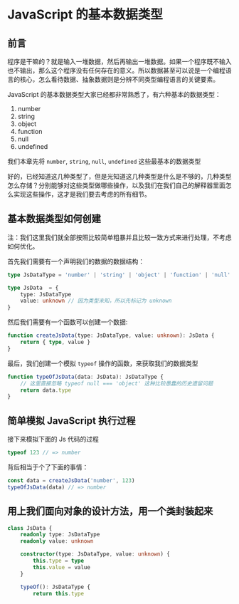 # JavaScript 的基本数据类型

## 前言

程序是干嘛的？就是输入一堆数据，然后再输出一堆数据。如果一个程序既不输入也不输出，那么这个程序没有任何存在的意义。所以数据甚至可以说是一个编程语言的核心，怎么看待数据、抽象数据则是分辨不同类型编程语言的关键要素。

JavaScript 的基本数据类型大家已经都非常熟悉了，有六种基本的数据类型：

1. number
2. string
5. object
6. function
3. null
4. undefined

我们本章先将 `number`, `string`, `null`, `undefined` 这些最基本的数据类型

好的，已经知道这几种类型了，但是光知道这几种类型是什么是不够的，几种类型怎么存储？分别能够对这些类型做哪些操作，以及我们在我们自己的解释器里面怎么实现这些操作，这才是我们要去考虑的所有细节。

## 基本数据类型如何创建

注：我们这里我们就全部按照比较简单粗暴并且比较一致方式来进行处理，不考虑如何优化。

首先我们需要有一个声明我们的数据的数据结构：

```TypeScript
type JsDataType = 'number' | 'string' | 'object' | 'function' | 'null' | 'undefined'

type JsData  = {
    type: JsDataType
    value: unknown // 因为类型未知，所以先标记为 unknown
}
```

然后我们需要有一个函数可以创建一个数据:
```TypeScript
function createJsData(type: JsDataType, value: unknown): JsData {
    return { type, value }
}
```

最后，我们创建一个模拟 `typeof` 操作的函数，来获取我们的数据类型
```TypeScript
function typeOfJsData(data: JsData): JsDataType {
    // 这里直接忽略 typeof null === 'object' 这种比较愚蠢的历史遗留问题
    return data.type
}
```

## 简单模拟 JavaScript 执行过程

接下来模拟下面的 Js 代码的过程

```TypeScript
typeof 123 // => number
```

背后相当于个了下面的事情：

```TypeScript
const data = createJsData('number', 123)
typeOfJsData(data) // => number
```

## 用上我们面向对象的设计方法，用一个类封装起来

```TypeScript
class JsData {
    readonly type: JsDataType
    readonly value: unknown

    constructor(type: JsDataType, value: unknown) {
        this.type = type
        this.value = value
    }

    typeOf(): JsDataType {
        return this.type
```